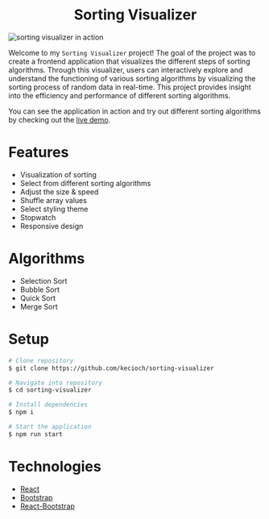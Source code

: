 <h1 align="center">
  Sorting Visualizer
<br>
</h1>

![sorting visualizer in action](./static/demo-sorting-visualizer.gif)

Welcome to my `Sorting Visualizer` project! The goal of the project was to create a frontend application that visualizes the different steps of sorting algorithms. Through this visualizer, users can interactively explore and understand the functioning of various sorting algorithms by visualizing the sorting process of random data in real-time. This project provides insight into the efficiency and performance of different sorting algorithms.

You can see the application in action and try out different sorting algorithms by checking out the [live demo](https://kecioch.github.io/sorting-visualizer).

# Features

- Visualization of sorting
- Select from different sorting algorithms
- Adjust the size & speed
- Shuffle array values
- Select styling theme
- Stopwatch
- Responsive design 

# Algorithms

- Selection Sort
- Bubble Sort
- Quick Sort
- Merge Sort

# Setup

```bash
# Clone repository
$ git clone https://github.com/kecioch/sorting-visualizer

# Navigate into repository
$ cd sorting-visualizer

# Install dependencies
$ npm i

# Start the application
$ npm run start
```

# Technologies
- [React](https://reactjs.org/)
- [Bootstrap](https://getbootstrap.com/)
- [React-Bootstrap](https://react-bootstrap.github.io/)